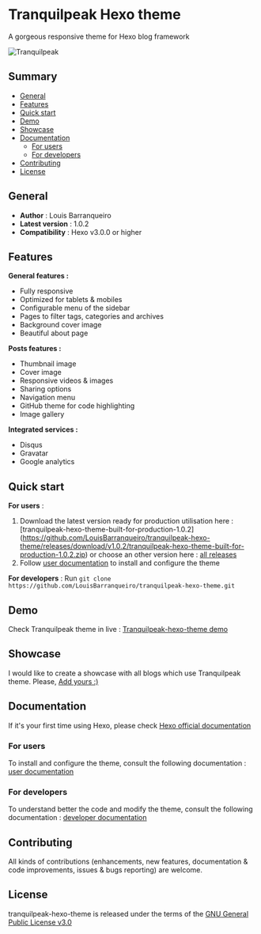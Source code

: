 # Tranquilpeak Hexo theme

A gorgeous responsive theme for Hexo blog framework 

![Tranquilpeak](http://louisbarranqueiro.github.io/tranquilpeak-hexo-theme/2015/05/02/hello-world/tranquilpeak.png)

## Summary ##

- [General](#general)
- [Features](#features)
- [Quick start](#quick-start)
- [Demo](#demo)
- [Showcase](#showcase)
- [Documentation](#documentation)
    * [For users](#for-users)
    * [For developers](#for-developers)
- [Contributing](#contributing)
- [License](#license)

## General ##
- **Author** : Louis Barranqueiro
- **Latest version** : 1.0.2  
- **Compatibility** : Hexo v3.0.0 or higher  

## Features ##

**General features :**  
- Fully responsive  
- Optimized for tablets & mobiles  
- Configurable menu of the sidebar  
- Pages to filter tags, categories and archives  
- Background cover image  
- Beautiful about page  
  
  
**Posts features :**  
- Thumbnail image  
- Cover image  
- Responsive videos & images  
- Sharing options  
- Navigation menu  
- GitHub theme for code highlighting  
- Image gallery  
  
  
**Integrated services :**  
- Disqus  
- Gravatar  
- Google analytics  
  
  
## Quick start ##

**For users** :  
1. Download the latest version ready for production utilisation here : [tranquilpeak-hexo-theme-built-for-production-1.0.2]
(https://github.com/LouisBarranqueiro/tranquilpeak-hexo-theme/releases/download/v1.0.2/tranquilpeak-hexo-theme-built-for-production-1.0.2.zip) or choose an other version here : [all releases](https://github.com/LouisBarranqueiro/tranquilpeak-hexo-theme/releases)  
2. Follow [user documentation](https://github.com/LouisBarranqueiro/tranquilpeak-hexo-theme/blob/master/docs/user.md) to install and configure the theme  

**For developers** : Run `git clone https://github.com/LouisBarranqueiro/tranquilpeak-hexo-theme.git`

## Demo  ##

Check Tranquilpeak theme in live  : [Tranquilpeak-hexo-theme demo](http://louisbarranqueiro.github.io/tranquilpeak-hexo-theme)

## Showcase ##

I would like to create a showcase with all blogs which use Tranquilpeak theme. Please, [Add yours :)](https://github.com/LouisBarranqueiro/tranquilpeak-hexo-theme/issues/new?title=Add%20my%20blog%20into%20showcase&body=Hey,%20the%20URL%20of%20my%20blog%20is:%20)

## Documentation ##

If it's your first time using Hexo, please check [Hexo official documentation](https://hexo.io/docs/)

### For users ###

To install and configure the theme, consult the following documentation : [user documentation](https://github.com/LouisBarranqueiro/tranquilpeak-hexo-theme/blob/master/docs/user.md)

### For developers ###

To understand better the code and modify the theme, consult the following documentation : [developer documentation](https://github.com/LouisBarranqueiro/tranquilpeak-hexo-theme/blob/master/docs/developer.md)

## Contributing ##

All kinds of contributions (enhancements, new features, documentation & code improvements, issues & bugs reporting) are welcome.

## License ##

tranquilpeak-hexo-theme is released under the terms of the [GNU General Public License v3.0](https://github.com/LouisBarranqueiro/tranquilpeak-hexo-theme/blob/master/LICENSE)